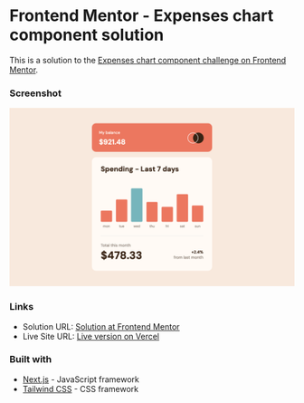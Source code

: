 # Frontend Mentor - Expenses chart component solution

This is a solution to the [Expenses chart component challenge on Frontend Mentor](https://www.frontendmentor.io/challenges/expenses-chart-component-e7yJBUdjwt).


### Screenshot

![Screenshot of the completed challenge](./design/screenshot.png)


### Links

- Solution URL: [Solution at Frontend Mentor](https://www.frontendmentor.io/solutions/expenses-chart-component-tailwind-and-nextjs-cZhGPQH4ix)
- Live Site URL: [Live version on Vercel](https://expenses-chart-component-ashen.vercel.app/)


### Built with

- [Next.js](https://nextjs.org/) - JavaScript framework
- [Tailwind CSS](https://tailwindcss.com/) - CSS framework

